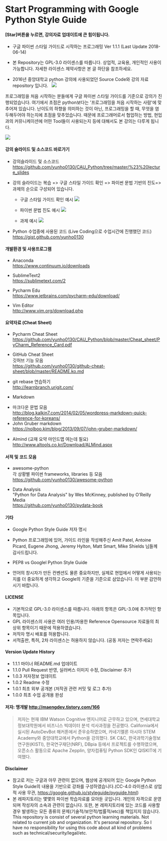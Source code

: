 # Start Programming with Google Python Style Guide


#### __[Star]버튼을 누르면, 강의자료 업데이트에 큰 힘이됩니다.__

* 구글 파이썬 스타일 가이드로 시작하는 프로그래밍 Ver 1.1.1 (Last Update 2018-06-14)

* 본 Repository는 GPL-3.0 라이센스를 따릅니다. 상업적, 교육용, 개인적인 사용이 가능합니다. 자세한  라이센스 제약사항은 본 글 하단을 참조하세요.  

* 2016년 중앙대학교 python 강의에 사용되었던 Source Code와 강의 자료 repository 입니다.  
![](media/15289665891472.jpg)

프로그래밍을 처음 시작하는 분들에게 구글 파이썬 스타일 가이드를 기준으로 강의가 진행되었습니다. 여기에서 초점은 python보다는 '프로그래밍을 처음 시작하는 사람'에 맞추어져 있습니다. 난이도의 하향을 의미하는 것이 아닌, 프로그래밍을 할 때, 무엇을 염두해두어야 하는지에 초점을 맞추었습니다. 때문에 프로그래머로서 협업하는 방법, 현업과의 커뮤니케이션에 어떤 Tool들이 사용되는지 등에 대해서도 본 강의는 다루게 됩니다.   

![](media/15289666198717.jpg)

#### 강의 슬라이드 및 소스코드 바로가기 
* 강의슬라이드 및 소스코드 <https://github.com/yunho0130/CAU_Python/tree/master/%23%20lecture_slides> 
* 강의 슬라이드는 복습 => 구글 스타일 가이드 확인 => 파이썬 문법 기반의 진도=>과제의 순으로 구성되어 있습니다. 
    - 구글 스타일 가이드 확인 예시
![](media/15289703386200.jpg)
    - 파이썬 문법 진도 예시
![](media/15289706489068.jpg)
    
    - 과제 예시
![](media/15289709737744.jpg)

* Python 수업중에 사용된 코드 (Live Coding으로 수업시간에 진행했던 코드)  
<https://gist.github.com/yunho0130>  

#### 개발환경 및 사용프로그램

* Anaconda  
<https://www.continuum.io/downloads>

* SublimeText2  
<https://sublimetext.com/2>  

* Pycharm Edu    
<https://www.jetbrains.com/pycharm-edu/download/>  

* Vim Editor  
<http://www.vim.org/download.php>  

#### 요약자료 (Cheat Sheet) 

* Pycharm Cheat Sheet  
<https://github.com/yunho0130/CAU_Python/blob/master/Cheat_sheet/PyCharm_Reference_Card.pdf>

* GitHub Cheat Sheet   
깃허브 기능 모음  
<https://github.com/yunho0130/github-cheat-sheet/blob/master/README.ko.md>  

* git rebase 연습하기  
<http://learnbranch.urigit.com/>  

* Markdown  
 - 마크다운 문법 모음   
<http://blog.kalkin7.com/2014/02/05/wordpress-markdown-quick-reference-for-koreans/>   
 - John Gruber markdown  
<https://nolboo.kim/blog/2013/09/07/john-gruber-markdown/>  

* Almind (교재 요약 마인드맵 여는데 필요)
<http://www.altools.co.kr/Download/ALMind.aspx>  

#### 서적 및 코드 모음

* awesome-python  
각 상황별 파이썬 frameworks, libraries 등 모음  
<https://github.com/yunho0130/awesome-python>

* Data Analysis   
"Python for Data Analysis" by Wes McKinney, published by O'Reilly Media  
<https://github.com/yunho0130/pydata-book>

#### 기타 

* Google Python Style Guide 저자 명시  
 - Python 프로그래밍에 있어, 가이드 라인을 작성해주신 Amit Patel, Antoine Picard, Eugene Jhong, Jeremy Hylton, Matt Smart, Mike Shields 님들께 감사드립니다.

* PEP8 vs Googlel Python Style Guide   
 - 언어의 창시자가 만든 컨벤션도 물론 중요하지만, 실제로 현업에서 어떻게 사용되는지를 더 중요하게 생각하고 Google의 기준을 기준으로 삼았습니다. 이 부분 감안하시기 바랍니다. 

#### LICENSE   
 - 기본적으로 GPL-3.0 라이센스를 따릅니다. 아래의 항목은 GPL-3.0에 추가적인 항목입니다.   
 - GPL 라이센스의 사용은 여러 인용/차용한 Reference Opensource 자료들의 최상위 항목이기 때문에 적용하였습니다.  
 - 저작자 명시 배포를 허용합니다.  
 - 서적출판, 특허, 2차 라이센스는 허용하지 않습니다. (공동 저자는 연락주세요)  

#### Version Update History  
 - 1.1.1 마이너 README.md 업데이트
 - 1.1.0 Pull Request 반영, 실러버스 이미지 수정, Disclaimer 추가
 - 1.0.3 저자정보 업데이트 
 - 1.0.2 Readme 수정  
 - 1.0.1 최초 외부 공개본 (저작권 관련 커밋 및 로그 추가)  
 - 1.0.0 최초 수업 공개용 완성    

#### 저자: 맹개발 <http://maengdev.tistory.com/166>
> 저자는 현재 IBM Watson Cognitive 엔지니어로 근무하고 있으며, 연세대학교 정보대학원에서 비즈니스 빅데이터 분석 석사과정을 전공했다. California에서 실시된 AutoDevBot 해커톤에서 준우승하였으며, 카네기멜론 아시아 STEM Academy와 중앙대학교에서 Python을 강의했다. SK C&C, 한국과학기술정보연구원(KISTI), 한국연구재단(NRF), DBpia 등에서 프로젝트를 수행하였으며, 오픈소스 활동으로 Apache Zepplin, 양자컴퓨팅 Python SDK인 QISKIT에 기여했다.

#### Disclaimer

- 참고로 저는 구글과 아무 관련이 없으며, 웹상에 공개되어 있는 Google Python Style Guide의 내용을 기반으로 강좌를 구성하였습니다.(CC-4.0 라이센스로 상업적 사용 무관, <https://google.github.io/styleguide/pyguide.html>) 
- 본 레파지토리는 몇몇의 파이썬 학습자료를 모아둔 곳입니다. 개인의 자격으로 운영되며 작성자의 소속과 관련이 없습니다. 또한, 본 레파지토리에 있는 코드를 사용할 경우 발생하는 모든 종류의  문제(기술적/보안적/법률적/etc)를 책임지지 않습니다. This repository is consist of several python learning materials. Not related to current job and organization. It's personal repository. So I have no responsibility for using this code about all kind of problems such as technical/security/legal/etc. 


 


